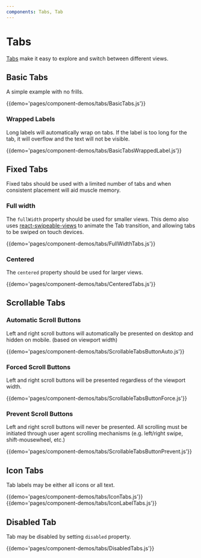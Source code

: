 ```yaml
---
components: Tabs, Tab
---
```


# Tabs

[Tabs](https://material.google.com/components/tabs.html) make it easy to explore and switch between different views.

## Basic Tabs

A simple example with no frills.

{{demo='pages/component-demos/tabs/BasicTabs.js'}}

### Wrapped Labels

Long labels will automatically wrap on tabs. If the label is too long for the tab, it will overflow and the text will not be visible.

{{demo='pages/component-demos/tabs/BasicTabsWrappedLabel.js'}}

## Fixed Tabs

Fixed tabs should be used with a limited number of tabs and when consistent placement will aid muscle memory.

### Full width

The `fullWidth` property should be used for smaller views.
This demo also uses [react-swipeable-views](https://github.com/oliviertassinari/react-swipeable-views) to animate the Tab transition, and allowing tabs to be swiped on touch devices.

{{demo='pages/component-demos/tabs/FullWidthTabs.js'}}

### Centered

The `centered` property should be used for larger views.

{{demo='pages/component-demos/tabs/CenteredTabs.js'}}

## Scrollable Tabs

### Automatic Scroll Buttons

Left and right scroll buttons will automatically be presented on desktop and hidden on mobile. (based on viewport width)

{{demo='pages/component-demos/tabs/ScrollableTabsButtonAuto.js'}}

### Forced Scroll Buttons

Left and right scroll buttons will be presented regardless of the viewport width.

{{demo='pages/component-demos/tabs/ScrollableTabsButtonForce.js'}}

### Prevent Scroll Buttons

Left and right scroll buttons will never be presented.  All scrolling must be initiated through user agent scrolling mechanisms (e.g. left/right swipe, shift-mousewheel, etc.)

{{demo='pages/component-demos/tabs/ScrollableTabsButtonPrevent.js'}}

## Icon Tabs

Tab labels may be either all icons or all text.

{{demo='pages/component-demos/tabs/IconTabs.js'}}
{{demo='pages/component-demos/tabs/IconLabelTabs.js'}}

## Disabled Tab

Tab may be disabled by setting `disabled` property.

{{demo='pages/component-demos/tabs/DisabledTabs.js'}}
